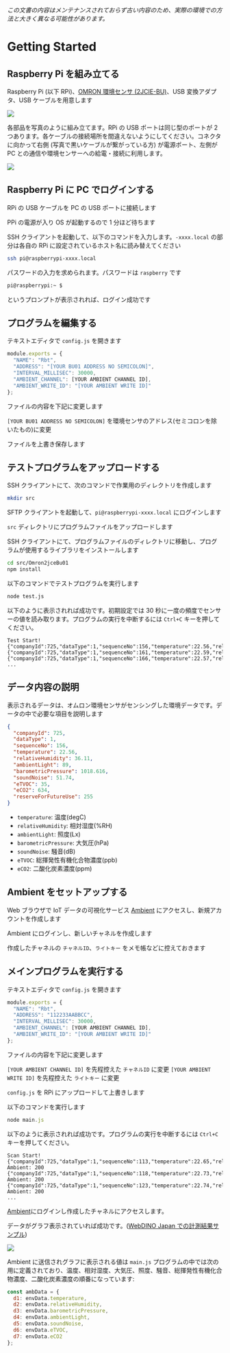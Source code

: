 _この文書の内容はメンテナンスされておらず古い内容のため、実際の環境での方法と大きく異なる可能性があります。_

# Getting Started

## Raspberry Pi を組み立てる

Raspberry Pi (以下 RPi)、[OMRON 環境センサ (2JCIE-BU)](https://www.fa.omron.co.jp/products/family/3724/)、USB 変換アダプタ、USB ケーブルを用意します

![](./images/00001.jpg)

各部品を写真のように組み立てます。RPi の USB ポートは同じ型のポートが 2 つあります。各ケーブルの接続場所を間違えないようにしてください。コネクタに向かって右側 (写真で黒いケーブルが繋がっている方) が電源ポート、左側が PC との通信や環境センサーへの給電・接続に利用します。

![](./images/00002.jpg)

## Raspberry Pi に PC でログインする

RPi の USB ケーブルを PC の USB ポートに接続します

PPi の電源が入り OS が起動するので 1 分ほど待ちます

SSH クライアントを起動して、以下のコマンドを入力します。`-xxxx.local` の部分は各自の RPi に設定されているホスト名に読み替えてください

```sh
ssh pi@raspberrypi-xxxx.local
```

パスワードの入力を求められます。パスワードは `raspberry` です

```sh
pi@raspberrypi:~ $
```

というプロンプトが表示されれば、ログイン成功です

## プログラムを編集する

テキストエディタで `config.js` を開きます

```js
module.exports = {
  "NAME": "Rbt",
  "ADDRESS": "[YOUR BU01 ADDRESS NO SEMICOLON]",
  "INTERVAL_MILLISEC": 30000,
  "AMBIENT_CHANNEL": [YOUR AMBIENT CHANNEL ID],
  "AMBIENT_WRITE_ID": "[YOUR AMBIENT WRITE ID]"
};
```

ファイルの内容を下記に変更します

`[YOUR BU01 ADDRESS NO SEMICOLON]` を環境センサのアドレス(セミコロンを除いたもの)に変更

ファイルを上書き保存します

## テストプログラムをアップロードする

SSH クライアントにて、次のコマンドで作業用のディレクトリを作成します

```sh
mkdir src
```

SFTP クライアントを起動して、`pi@raspberrypi-xxxx.local` にログインします

`src` ディレクトリにプログラムファイルをアップロードします

SSH クライアントにて、プログラムファイルのディレクトリに移動し、プログラムが使用するライブラリをインストールします

```sh
cd src/Omron2jceBu01
npm install
```

以下のコマンドでテストプログラムを実行します

```sh
node test.js
```

以下のように表示されれば成功です。初期設定では 30 秒に一度の頻度でセンサーの値を読み取ります。プログラムの実行を中断するには `Ctrl+C` キーを押してください。

```
Test Start!
{"companyId":725,"dataType":1,"sequenceNo":156,"temperature":22.56,"relativeHumidity":36.11,"ambientLight":89,"barometricPressure":1018.616,"soundNoise":51.74,"eTVOC":35,"eCO2":634,"reserveForFutureUse":255}
{"companyId":725,"dataType":1,"sequenceNo":161,"temperature":22.59,"relativeHumidity":36.07,"ambientLight":91,"barometricPressure":1018.624,"soundNoise":56.37,"eTVOC":33,"eCO2":620,"reserveForFutureUse":255}
{"companyId":725,"dataType":1,"sequenceNo":166,"temperature":22.57,"relativeHumidity":35.96,"ambientLight":91,"barometricPressure":1018.627,"soundNoise":55.39,"eTVOC":30,"eCO2":597,"reserveForFutureUse":255}
...
```

## データ内容の説明

表示されるデータは、オムロン環境センサがセンシングした環境データです。データの中で必要な項目を説明します

```json
{
  "companyId": 725,
  "dataType": 1,
  "sequenceNo": 156,
  "temperature": 22.56,
  "relativeHumidity": 36.11,
  "ambientLight": 89,
  "barometricPressure": 1018.616,
  "soundNoise": 51.74,
  "eTVOC": 35,
  "eCO2": 634,
  "reserveForFutureUse": 255
}
```

- `temperature`: 温度(degC)
- `relativeHumidity`: 相対湿度(%RH)
- `ambientLight`: 照度(Lx)
- `barometricPressure`: 大気圧(hPa)
- `soundNoise`: 騒音(dB)
- `eTVOC`: 総揮発性有機化合物濃度(ppb)
- `eCO2`: 二酸化炭素濃度(ppm)

## Ambient をセットアップする

Web ブラウザで IoT データの可視化サービス [Ambient](https://ambidata.io) にアクセスし、新規アカウントを作成します

Ambient にログインし、新しいチャネルを作成します

作成したチャネルの `チャネルID`、`ライトキー` をメモ帳などに控えておきます

## メインプログラムを実行する

テキストエディタで `config.js` を開きます

```js
module.exports = {
  "NAME": "Rbt",
  "ADDRESS": "112233AABBCC",
  "INTERVAL_MILLISEC": 30000,
  "AMBIENT_CHANNEL": [YOUR AMBIENT CHANNEL ID],
  "AMBIENT_WRITE_ID": "[YOUR AMBIENT WRITE ID]"
};
```

ファイルの内容を下記に変更します

`[YOUR AMBIENT CHANNEL ID]` を先程控えた `チャネルID` に変更
`[YOUR AMBIENT WRITE ID]` を先程控えた `ライトキー` に変更

`config.js` を RPi にアップロードして上書きします

以下のコマンドを実行します

```js
node main.js
```

以下のように表示されれば成功です。プログラムの実行を中断するには `Ctrl+C` キーを押してください。

```
Scan Start!
{"companyId":725,"dataType":1,"sequenceNo":113,"temperature":22.65,"relativeHumidity":35.74,"ambientLight":87,"barometricPressure":1018.635,"soundNoise":50.4,"eTVOC":28,"eCO2":588,"reserveForFutureUse":255}
Ambient: 200
{"companyId":725,"dataType":1,"sequenceNo":118,"temperature":22.73,"relativeHumidity":35.61,"ambientLight":87,"barometricPressure":1018.64,"soundNoise":58.76,"eTVOC":28,"eCO2":588,"reserveForFutureUse":255}
Ambient: 200
{"companyId":725,"dataType":1,"sequenceNo":123,"temperature":22.74,"relativeHumidity":35.59,"ambientLight":87,"barometricPressure":1018.638,"soundNoise":57.62,"eTVOC":22,"eCO2":545,"reserveForFutureUse":255}
Ambient: 200
...
```

[Ambient](https://ambidata.io)にログインし作成したチャネルにアクセスします。

データがグラフ表示されていれば成功です。([WebDINO Japan での計測結果サンプル](https://ambidata.io/ch/channel.html?id=9662))

![](./images/00003.jpg)

Ambient に送信されグラフに表示される値は `main.js` プログラムの中では次の用に定義されており、温度、相対湿度、大気圧、照度、騒音、総揮発性有機化合物濃度、二酸化炭素濃度の順番になっています:

```js
const ambData = {
  d1: envData.temperature,
  d2: envData.relativeHumidity,
  d3: envData.barometricPressure,
  d4: envData.ambientLight,
  d5: envData.soundNoise,
  d6: envData.eTVOC,
  d7: envData.eCO2
};
```

